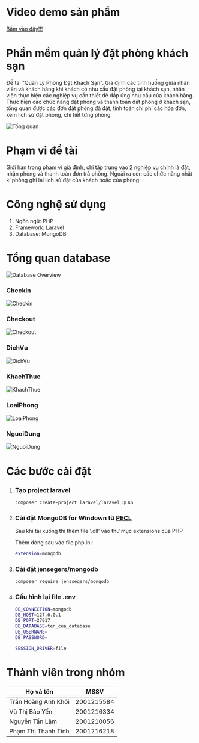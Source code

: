 # Video demo sản phẩm
[Bấm vào đây!!!](https://drive.google.com/file/d/1-8W7JtTVvmP6br3Q_Ja0hhHYlJ5Dccor/view?usp=drive_link)

# Phần mềm quản lý đặt phòng khách sạn

Đề tài "Quản Lý Phòng Đặt Khách Sạn". Giả định các tình huống giữa nhân viên và khách hàng khi khách có nhu cầu đặt phòng tại khách sạn, nhân viên thực hiện các nghiệp vụ cần thiết để đáp ứng nhu cầu của khách hàng. Thực hiện các chức năng đặt phòng và thanh toán đặt phòng ở khách sạn, tổng quan được các đơn đặt phòng đã đặt, tính toán chi phí các hóa đơn, xem lịch sử đặt phòng, chi tiết từng phòng.

![Tổng quan](https://scontent.xx.fbcdn.net/v/t1.15752-9/462245030_1114782760656695_6531671099801741134_n.png?_nc_cat=106&ccb=1-7&_nc_sid=0024fc&_nc_ohc=aisvpcPgttIQ7kNvgEQaGKJ&_nc_ad=z-m&_nc_cid=0&_nc_zt=23&_nc_ht=scontent.xx&oh=03_Q7cD1gFmpqSp0dq_vj9gUMUNqvBKBlRhNtN4Fx5IW5M-BdIQZw&oe=679034A2)

# Phạm vi đề tài

Giới hạn trong phạm vi giả định, chỉ tập trung vào 2 nghiệp vụ chính là đặt, nhận phòng và thanh toán đơn trả phòng. Ngoài ra còn các chức năng nhật kí phòng ghi lại lịch sử đặt của khách hoặc của phòng.

# Công nghệ sử dụng

1.    Ngôn ngữ: PHP
2.    Framework: Laravel
3.    Database: MongoDB

# Tổng quan database

![Database Overview](https://scontent.xx.fbcdn.net/v/t1.15752-9/462479445_844603594173176_2014272407004763926_n.png?_nc_cat=101&ccb=1-7&_nc_sid=0024fc&_nc_ohc=oIWfq8MK_XgQ7kNvgE6r8rH&_nc_ad=z-m&_nc_cid=0&_nc_zt=23&_nc_ht=scontent.xx&oh=03_Q7cD1gF4TFxS0AvVFQg-wYUN2S8CrZfQ8yjCQwc-HxXImhvlig&oe=67905584)

### Checkin
![Checkin](https://scontent.fsgn5-10.fna.fbcdn.net/v/t1.15752-9/467512987_596580146311745_2888018908834216833_n.png?_nc_cat=110&ccb=1-7&_nc_sid=9f807c&_nc_ohc=vdv-T76m88UQ7kNvgHVO-gY&_nc_zt=23&_nc_ht=scontent.fsgn5-10.fna&oh=03_Q7cD1gFnYMZDJkTpEvJMOeTRD5liRlOtAOuCWkOvRM4jCW2Ugw&oe=67905CC9)

### Checkout
![Checkout](https://scontent.fsgn5-10.fna.fbcdn.net/v/t1.15752-9/466900534_462080913621914_2172576560941031656_n.png?_nc_cat=107&ccb=1-7&_nc_sid=9f807c&_nc_ohc=w4G6f2-8EvYQ7kNvgFsTWjr&_nc_zt=23&_nc_ht=scontent.fsgn5-10.fna&oh=03_Q7cD1gECACWNMg-6aHVF5YdeHd_GKLwUqDHdnbXTfhxLk_nezw&oe=67905643)

### DichVu
![DichVu](https://scontent.fsgn5-10.fna.fbcdn.net/v/t1.15752-9/467730345_504834201968310_1892877143350210884_n.png?_nc_cat=110&ccb=1-7&_nc_sid=9f807c&_nc_ohc=TfzqZcQtTwYQ7kNvgEOU_sU&_nc_zt=23&_nc_ht=scontent.fsgn5-10.fna&oh=03_Q7cD1gFX_G7iSOzfqJPWYSX9UVwjrt9kcGQ7hSaHgMM8830P_Q&oe=67902EE0)

### KhachThue
![KhachThue](https://scontent.fsgn5-8.fna.fbcdn.net/v/t1.15752-9/462562896_1275306110378620_5685633852801204885_n.png?_nc_cat=109&ccb=1-7&_nc_sid=9f807c&_nc_ohc=QWxV81dil_UQ7kNvgEBXoI7&_nc_zt=23&_nc_ht=scontent.fsgn5-8.fna&oh=03_Q7cD1gHOJs4vdissGvLYgYevtx4IMBrM55D-c0by9IHgHroKkg&oe=67906028)

### LoaiPhong
![LoaiPhong](https://scontent.fsgn5-14.fna.fbcdn.net/v/t1.15752-9/462573147_492170830020722_3530199407443210591_n.png?_nc_cat=101&ccb=1-7&_nc_sid=9f807c&_nc_ohc=cBIhI3zfPx4Q7kNvgHvqDlb&_nc_zt=23&_nc_ht=scontent.fsgn5-14.fna&oh=03_Q7cD1gEH35nL1za-6Uts2KgRd29plQ-VhXH6ItfbdZ_G72trAQ&oe=6790335B)

### NguoiDung
![NguoiDung](https://scontent.fsgn5-14.fna.fbcdn.net/v/t1.15752-9/467379853_1010748047554735_4173228211692636752_n.png?_nc_cat=101&ccb=1-7&_nc_sid=9f807c&_nc_ohc=LH_v2rVGPhUQ7kNvgH_AJff&_nc_zt=23&_nc_ht=scontent.fsgn5-14.fna&oh=03_Q7cD1gEPpkzqtPTgdaHFSlpB6XE4aBPzZ-LaIssacV97mCk7oQ&oe=6790407E)

# Các bước cài đặt

1. ### Tạo project laravel

   ```bash
   composer create-project laravel/laravel QLKS
   ```
2. ### Cài đặt MongoDB for Windown từ [PECL](https://pecl.php.net/package/mongodb/1.17.1/windows)
   
   Sau khi tải xuống thì thêm file '.dll' vào thư mục extensions của PHP
     
   Thêm dòng sau vào file php.ini:
   ```bash
   extension=mongodb
   ```
4. ### Cài đặt jensegers/mongodb
   
   ```bash
   composer require jenssegers/mongodb
   ```
6. ### Cấu hình lại file .env
   
   ```bash
   DB_CONNECTION=mongodb
   DB_HOST=127.0.0.1
   DB_PORT=27017
   DB_DATABASE=ten_cua_database
   DB_USERNAME=
   DB_PASSWORD=
   
   SESSION_DRIVER=file
   ```
# Thành viên trong nhóm

| Họ và tên | MSSV |
|-----------|------|
| Trần Hoàng Anh Khôi | 2001215584 |
| Vũ Thị Bảo Yến | 2001216334 |
| Nguyễn Tấn Lâm | 2001210056 |
| Phạm Thị Thanh Tình | 2001216218 |
